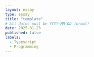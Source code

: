 ```yaml
---
layout: essay
type: essay
title: "template"
# All dates must be YYYY-MM-DD format!
date: 2025-01-23
published: false
labels:
  - Typescript
  - Programming
---
```


